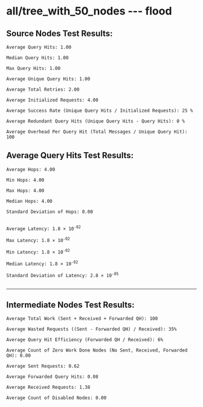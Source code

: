 # all/tree_with_50_nodes --- flood
## Source Nodes Test Results:
	Average Query Hits: 1.00

	Median Query Hits: 1.00

	Max Query Hits: 1.00

	Average Unique Query Hits: 1.00

	Average Total Retries: 2.00

	Average Initialized Requests: 4.00

	Average Success Rate (Unique Query Hits / Initialized Requests): 25 %

	Average Redundant Query Hits (Unique Query Hits - Query Hits): 0 %

	Average Overhead Per Query Hit (Total Messages / Unique Query Hit): 100



## Average Query Hits Test Results:
<pre><code>Average Hops: 4.00

Min Hops: 4.00

Max Hops: 4.00

Median Hops: 4.00

Standard Deviation of Hops: 0.00


Average Latency: 1.8 × 10<sup>-02</sup>

Max Latency: 1.8 × 10<sup>-02</sup>

Min Latency: 1.8 × 10<sup>-02</sup>

Median Latency: 1.8 × 10<sup>-02</sup>

Standard Deviation of Latency: 2.8 × 10<sup>-05</sup>

</code></pre>

---------------------------------------------
## Intermediate Nodes Test Results:

	Average Total Work (Sent + Received + Forwarded QH): 100

	Average Wasted Requests ((Sent - Forwarded QH) / Received): 35%

	Average Query Hit Efficiency (Forwarded QH / Received): 6%

	Average Count of Zero Work Done Nodes (No Sent, Received, Forwarded QH): 0.00

	Average Sent Requests: 0.62

	Average Forwarded Query Hits: 0.08

	Average Received Requests: 1.38

	Average Count of Disabled Nodes: 0.00

